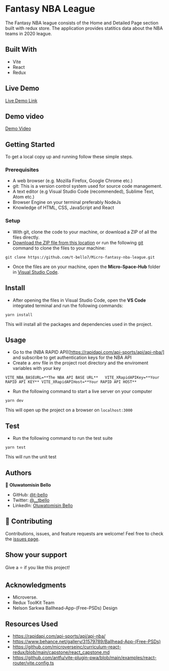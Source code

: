# Fantasy NBA League

The Fantasy NBA league consists of the Home and Detailed Page section built with redux store. The application provides statitics data about the NBA teams in 2020 league.

## Built With
- Vite
- React
- Redux

## Live Demo
[Live Demo Link](https://ubiquitous-hamster-a4bd6e.netlify.app/)

## Demo video
[Demo Video](https://www.loom.com/share/aa7a5bd262064f0098089e8ef4bec405)


## Getting Started

To get a local copy up and running follow these simple steps.

### Prerequisites

- A web browser (e.g. Mozilla Firefox, Google Chrome etc.)
- git: This is a version control system used for source code management.
- A text editor (e.g Visual Studio Code (recommended), Sublime Text, Atom etc.)
- Browser Engine on your terminal preferably NodeJs
- Knowledge of HTML, CSS, JavaScript and React

### Setup

- With git, clone the code to your machine, or download a ZIP of all the files directly.
- [Download the ZIP file from this location](https://github.com/t-bello7/Micro-Space-Hub/archive/refs/heads/develop.zip) or run the following [git](https://git-scm.com/) command to clone the files to your machine:

```
git clone https://github.com/t-bello7/Micro-fantasy-nba-league.git
```

- Once the files are on your machine, open the **Micro-Space-Hub** folder in [Visual Studio Code](https://code.visualstudio.com/download).

## Install

- After opening the files in Visual Studio Code, open the **VS Code** integrated terminal and run the following commands:

```
yarn install
```

This will install all the packages and dependencies used in the project.

## Usage 
- Go to the (NBA RAPID API)[https://rapidapi.com/api-sports/api/api-nba/] and subscribe to get authentication keys for the NBA API
- Create a .env file in the project root directory and the enviroment variables with your key 

`
VITE_NBA_BASEURL=**The NBA API BASE URL**  
VITE_XRapidAPIKey=**Your RAPID API KEY**
VITE_XRapidAPIHost=**Your RAPID API HOST**
`
- Run the following command to start a live server on your computer
```
yarn dev
```
This will open up the project on a browser on `localhost:3000`

## Test
- Run the following command to run the test suite 
```
yarn test 
```
This will run the unit test 

## Authors

👤 **Oluwatomisin Bello**

- GitHub: [@t-bello](https://github.com/t-bello)
- Twitter: [@__tbello](https://twitter.com/__tbello)
- LinkedIn: [Oluwatomisin Bello](https://www.linkedin.com/in/tbello7)

## 🤝 Contributing

Contributions, issues, and feature requests are welcome!
Feel free to check the [issues page](../../issues/).

## Show your support

Give a ⭐️ if you like this project!

## Acknowledgments

- Microverse.
- Redux ToolKit Team
- Nelson Sarkwa Ballhead-App-(Free-PSDs) Design 

## Resources Used
- https://rapidapi.com/api-sports/api/api-nba/
- https://www.behance.net/gallery/31579789/Ballhead-App-(Free-PSDs)
- https://github.com/microverseinc/curriculum-react-redux/blob/main/capstone/react_capstone.md
- https://github.com/antfu/vite-plugin-pwa/blob/main/examples/react-router/vite.config.ts
